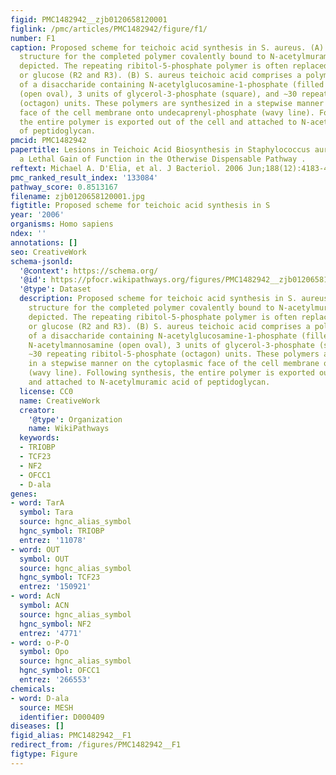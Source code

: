 ```yaml
---
figid: PMC1482942__zjb0120658120001
figlink: /pmc/articles/PMC1482942/figure/f1/
number: F1
caption: Proposed scheme for teichoic acid synthesis in S. aureus. (A) The chemical
  structure for the completed polymer covalently bound to N-acetylmuramic acid is
  depicted. The repeating ribitol-5-phosphate polymer is often replaced by d-alanine
  or glucose (R2 and R3). (B) S. aureus teichoic acid comprises a polymer composed
  of a disaccharide containing N-acetylglucosamine-1-phosphate (filled oval) and N-acetylmannosamine
  (open oval), 3 units of glycerol-3-phosphate (square), and ∼30 repeating ribitol-5-phosphate
  (octagon) units. These polymers are synthesized in a stepwise manner on the cytoplasmic
  face of the cell membrane onto undecaprenyl-phosphate (wavy line). Following synthesis,
  the entire polymer is exported out of the cell and attached to N-acetylmuramic acid
  of peptidoglycan.
pmcid: PMC1482942
papertitle: Lesions in Teichoic Acid Biosynthesis in Staphylococcus aureus Lead to
  a Lethal Gain of Function in the Otherwise Dispensable Pathway .
reftext: Michael A. D'Elia, et al. J Bacteriol. 2006 Jun;188(12):4183-4189.
pmc_ranked_result_index: '133084'
pathway_score: 0.8513167
filename: zjb0120658120001.jpg
figtitle: Proposed scheme for teichoic acid synthesis in S
year: '2006'
organisms: Homo sapiens
ndex: ''
annotations: []
seo: CreativeWork
schema-jsonld:
  '@context': https://schema.org/
  '@id': https://pfocr.wikipathways.org/figures/PMC1482942__zjb0120658120001.html
  '@type': Dataset
  description: Proposed scheme for teichoic acid synthesis in S. aureus. (A) The chemical
    structure for the completed polymer covalently bound to N-acetylmuramic acid is
    depicted. The repeating ribitol-5-phosphate polymer is often replaced by d-alanine
    or glucose (R2 and R3). (B) S. aureus teichoic acid comprises a polymer composed
    of a disaccharide containing N-acetylglucosamine-1-phosphate (filled oval) and
    N-acetylmannosamine (open oval), 3 units of glycerol-3-phosphate (square), and
    ∼30 repeating ribitol-5-phosphate (octagon) units. These polymers are synthesized
    in a stepwise manner on the cytoplasmic face of the cell membrane onto undecaprenyl-phosphate
    (wavy line). Following synthesis, the entire polymer is exported out of the cell
    and attached to N-acetylmuramic acid of peptidoglycan.
  license: CC0
  name: CreativeWork
  creator:
    '@type': Organization
    name: WikiPathways
  keywords:
  - TRIOBP
  - TCF23
  - NF2
  - OFCC1
  - D-ala
genes:
- word: TarA
  symbol: Tara
  source: hgnc_alias_symbol
  hgnc_symbol: TRIOBP
  entrez: '11078'
- word: OUT
  symbol: OUT
  source: hgnc_alias_symbol
  hgnc_symbol: TCF23
  entrez: '150921'
- word: AcN
  symbol: ACN
  source: hgnc_alias_symbol
  hgnc_symbol: NF2
  entrez: '4771'
- word: o-P-O
  symbol: Opo
  source: hgnc_alias_symbol
  hgnc_symbol: OFCC1
  entrez: '266553'
chemicals:
- word: D-ala
  source: MESH
  identifier: D000409
diseases: []
figid_alias: PMC1482942__F1
redirect_from: /figures/PMC1482942__F1
figtype: Figure
---
```

